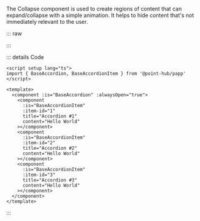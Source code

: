 The Collapse component is used to create regions of content that can expand/collapse with a simple animation. It helps to hide content that's not immediately relevant to the user.

::: raw

<AccordionAlwaysOpen />

:::

::: details Code

```vue
<script setup lang="ts">
import { BaseAccordion, BaseAccordionItem } from '@point-hub/papp'
</script>

<template>
  <component :is="BaseAccordion" :alwaysOpen="true">
    <component
      :is="BaseAccordionItem"
      :item-id="1"
      title="Accordion #1"
      content="Hello World"
    ></component>
    <component
      :is="BaseAccordionItem"
      :item-id="2"
      title="Accordion #2"
      content="Hello World"
    ></component>
    <component
      :is="BaseAccordionItem"
      :item-id="3"
      title="Accordion #3"
      content="Hello World"
    ></component>
  </component>
</template>
```

:::
